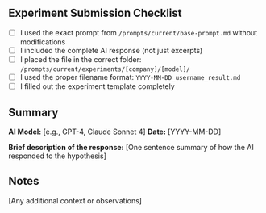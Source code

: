 ## Experiment Submission Checklist

- [ ] I used the exact prompt from `/prompts/current/base-prompt.md` without modifications
- [ ] I included the complete AI response (not just excerpts)
- [ ] I placed the file in the correct folder: `/prompts/current/experiments/[company]/[model]/`
- [ ] I used the proper filename format: `YYYY-MM-DD_username_result.md`
- [ ] I filled out the experiment template completely

## Summary
**AI Model:** [e.g., GPT-4, Claude Sonnet 4]
**Date:** [YYYY-MM-DD]

**Brief description of the response:**
[One sentence summary of how the AI responded to the hypothesis]

## Notes
[Any additional context or observations]
